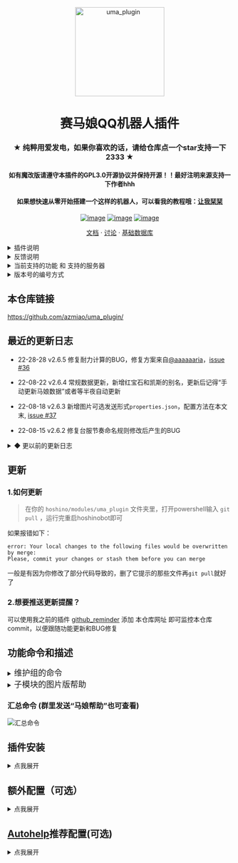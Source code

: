 <p align="center">
  <a href="https://github.com/azmiao/uma_plugin/">
    <img src="https://img.gejiba.com/images/dab0cfe092c1f5f77ae54cd3b488a0d4.png" width="200" height="200" alt="uma_plugin">
  </a>
</p>

<div align="center">

# 赛马娘QQ机器人插件

### ★ 纯粹用爱发电，如果你喜欢的话，请给仓库点一个star支持一下2333 ★

#### 如有魔改版请遵守本插件的GPL3.0开源协议并保持开源！！最好注明来源支持一下作者hhh

#### 如果想快速从零开始搭建一个这样的机器人，可以看我的教程哦：[让我栞栞](https://www.594594.xyz/2022/03/05/uma_bot/)

[![image](https://img.shields.io/badge/license-GPL3.0-blue.svg)](https://raw.githubusercontent.com/azmiao/uma_plugin/main/LICENSE)
[![image](https://img.shields.io/badge/release-2.6.5-orange.svg)](https://github.com/azmiao/uma_plugin)
[![image](https://img.shields.io/badge/auther-AZMIAO-blue.svg)](https://github.com/azmiao/uma_plugin)

</div>

<p align="center">
  <a href="https://github.com/azmiao/uma_plugin/blob/main/README.md">文档</a>
  ·
  <a href="https://github.com/azmiao/uma_plugin/discussions">讨论</a>
  ·
  <a href="https://github.com/azmiao/uma_info_data">基础数据库</a>
</p>

<details>
<summary>插件说明</summary>

这是一个适用[hoshinobot](https://github.com/Ice-Cirno/HoshinoBot)的赛马娘功能插件，数据来自：

 + [马娘官网](https://github.com/azmiao/uma_info_data)
 + [bwiki](https://wiki.biligame.com/umamusume)
 + [马娘基础数据库](https://github.com/azmiao/uma_info_data)
 + [台服马娘官网](https://uma.komoejoy.com/)
 + [乌拉拉大胜利](https://urarawin.com/#/)

</details>

<details>
<summary>反馈说明</summary>

 + 有空的话建议先看看已关闭的历史issue有没有类似的参考一下
 + 可直接在本仓库提交issue，但请带上报错的日志完整截图，并说明清楚哦
 + 如果按照我的教程搭建机器人遇到的问题可以前往 [Discussions](https://github.com/azmiao/uma_plugin/discussions) 进行讨论

</details>

<details>
<summary>当前支持的功能 和 支持的服务器</summary>

（具体命令请看本页面下方功能命令和描述）

+ 马娘新闻播报【已支持台/日服】
+ 马娘模拟抽卡v2【已支持台/日/韩/B服】
+ 马娘基础数据库【台/日通用】
+ 支援卡节奏榜【已支持台/日服】
+ 相性计算器【台/日通用】
+ 马娘黄历【台/日通用】
+ 马娘耐力计算器【台/日通用】
+ 马娘表情包【台/日通用】
+ 马娘漫画【台/日通用】
+ 马娘限时任务
+ 马娘技能查询【已支持台/日服】
+ 育成目标查询【台/日差不多通用】

</details>

<details>
<summary>版本号的编号方式</summary>

 + v2.5.1为例：
 + v2为大版本号，除非有超级有益的重构类大更新，一般不会更新
 + 5为功能迭代版本号，有新功能或者某一功能重写了就会更新
 + 1为BUG修复/数据更新版本号，有关键性的BUG修复或者重要的数据更新就更新
 + 其余不刷版本号的更新，一般来说为不影响大局的BUG修复或小数据更新

</details>

## 本仓库链接

https://github.com/azmiao/uma_plugin/

## 最近的更新日志

 + 22-28-28     v2.6.5  修复耐力计算的BUG，修复方案来自[@aaaaaaria](https://github.com/aaaaaaria)，[issue #36](https://github.com/azmiao/uma_plugin/issues/36)

 + 22-08-22     v2.6.4  常规数据更新，新增红宝石和凯斯的别名，更新后记得“手动更新马娘数据”或者等半夜自动更新

 + 22-08-18     v2.6.3  新增图片可选发送形式`properties.json`，配置方法在本文末, [issue #37](https://github.com/azmiao/uma_plugin/issues/37)

 + 22-08-15     v2.6.2  修复台服节奏命名规则修改后产生的BUG

</details>

<details>
<summary>◆ 更以前的更新日志</summary>

 + 22-08-08     v2.6.1  修复卡池界面更新的BUG

 + 22-08-02     v2.6.0  完全重写马娘抽卡功能，减少人为BUG率，且能切换服务器支持日台韩B服，且能切换卡池，缩减抽卡结果长度防刷屏，[issue #27](https://github.com/azmiao/uma_plugin/issues/27)，[issue #32](https://github.com/azmiao/uma_plugin/issues/32)

 + 22-07-27     v2.5.2  同步官网更新马娘：谋勇兼备，敏锐奇才，北港火山，更新完插件后请使用命令“手动更新马娘数据”

 + 22-07-20     v2.5.1  临时兼容一下最新的卡池，有BUG讲究一下吧，后续打算重写，不然实在不好整

 + 22-07-17     v2.5.0  新增一个小功能“马娘速查”，方便萌新

 + 22-07-16     v2.4.0  美化帮助界面，同时方便autohelp服务模式显示，详情本文末尾

 + 22-07-16     v2.3.1  修复技能查询BUG同时新增繁中技能查询 by[@Yui-xy](https://github.com/Yui-xy)，[issue #28](https://github.com/azmiao/uma_plugin/issues/28)

 + 22-07-08     v2.3.0  新增查询赛程的育成目标功能，使用命令 “查目标 角色名” 即可，结果图片仿自bwiki，[issue #25](https://github.com/azmiao/uma_plugin/issues/25)

 + 22-07-06     v2.2.2  修复台服支援卡命名方式变化后的BUG，更新后请务必手动删除uma_support_chart文件夹下的`sup_config_tw.json`再重启hoshino

 + 22-07-05     v2.2.1  修复支援卡节奏榜网页更新后的BUG，更新后请务必手动删除uma_support_chart文件夹下的`sup_config.json`再重启hoshino，[issue #24](https://github.com/azmiao/uma_plugin/issues/24)

 + 22-06-30     v2.2.0  新增台服马娘新闻功能，整进了“马娘新闻帮助”里

 + 22-06-30     v2.1.0  新增台服支援卡节奏榜功能，整进了“支援卡节奏榜帮助”里

 + 22-06-24     v2.0.4  请务必更新！同步translators更新，以便修复马娘新闻翻译显示不全的BUG

 + 22-06-23     v2.0.3  马娘新闻修复不具合翻译不了的BUG和其他遇不到的BUG，且现在支持配置代理，已添加进本文档的食用教程里

 + 22-06-19     v2.0.2  马娘新闻部分代码改进优化，并且翻译结果默认采用转发消息发送，可以自行更换

 + 22-05-05     v2.0.1  优化更新逻辑，当更新失败自动回退防止再次更新时出错，同时更换数据镜像站提高更新速度

 + 22-04-25     v2.0    大版本更新！！！强烈推荐，之后可无需APIKEY，注意：更新后需要更新安装依赖，并重新“手动更新马娘数据”

 + 22-04-24     v1.7    新增马娘技能查询功能

 + 22-04-15     v1.6    新增马娘限时任务功能，并修复一些描述，此版本开始需要更新依赖

 + 22-04-11     v1.5.3  修复图片文件夹的问题，并修复由于也文摄辉背景图分辨率过高导致OCR无结果的问题

 + 22-04-10     v1.5.2  将所有的图片文件夹移动至umamusume文件夹下

 + 22-03-30     v1.5.1  重构支援卡节奏榜代码，理论上性能更好，冗余更低

 + 22-03-28     v1.5    新增马娘一格漫画功能

 + 22-03-28     v1.4    新增马娘表情包功能

 + 22-03-20     v1.3.3    节奏榜新增了 友人卡节奏榜

 + 22-03-19     v1.3.2  新增了更新数据时自动下载语音文件，更新到此版本后需要手动更新一下数据，当然等半夜的自动更新也行

 + 22-03-18     v1.3.1  调整了自动更新策略，将在更新时生成一个缓存文件，更新完再复制过去，以防止更新期间部分功能不能用，顺便新增手动更新相性信息功能

 + 22-03-09     v1.3    新增了“马娘耐力计算器”功能，但数据为 根性与下坡 改版前的数据，且为非常理想的数值

 + 22-03-09     v1.2    一些调整，以及修改部分文件使之规范化github储存库，方便 git pull, [pull #4](https://github.com/azmiao/uma_plugin/pull/4)

 + 22-03-06     v1.1    新增了“马娘签到”功能

 + 22-03-04     v1.0    first commit

</details>

## 更新

### 1.如何更新

> 在你的 `hoshino/modules/uma_plugin` 文件夹里，打开powershell输入 `git pull` ，运行完重启hoshinobot即可

如果报错如下：
```
error: Your local changes to the following files would be overwritten by merge: 
Please, commit your changes or stash them before you can merge
```
一般是有因为你修改了部分代码导致的，删了它提示的那些文件再`git pull`就好了

### 2.想要推送更新提醒？

可以使用我之前的插件 [github_reminder](https://github.com/azmiao/github_reminder) 添加 本仓库网址 即可监控本仓库commit，以便跟随功能更新和BUG修复

</details>

## 功能命令和描述

<details>
<summary><font size = 4>维护组的命令</font></summary>

| 子模块 | 命令 |
|  ----  | ----  |
| 马娘数据库 | 手动更新马娘数据 |
| 马娘相性 | 手动更新相性信息 |
| 马娘抽卡 | 更新马娘卡池 |
| 马娘表情包 | 手动更新马娘表情包 |
| 马娘漫画 | 手动更新马娘漫画 |
| 马娘限时任务 | 手动更新限时任务 |
| 马娘技能 | 手动更新马娘技能 |
| 马娘新闻 | 马娘新闻翻译转发模式on |
| 马娘新闻 | 马娘新闻翻译转发模式off |

</details>

<details>
<summary><font size = 4>子模块的图片版帮助</font></summary>

![](https://img.gejiba.com/images/14656fafe6c33ac7f0429c572a251808.png)
![](https://img.gejiba.com/images/3aff9b9882954e3f8206328444627a93.png)
![](https://img.gejiba.com/images/9b012de7f710229bea2fa7e867b031bc.png)
![](https://img.gejiba.com/images/ca1e78b1faf8a2a58bfbe62d04cff247.png)
![](https://img.gejiba.com/images/4d0aa3a260363002bb4edabb689c141e.png)
![](https://img.gejiba.com/images/63c84910b6117c7eb5d8f7a706f2ff9a.png)
![](https://img.gejiba.com/images/90d76cb9ac80c7cbe0d01e0403954a29.png)
![](https://img.gejiba.com/images/881d1f7010c79b8cfcc6b3dad8c17028.png)
![](https://img.gejiba.com/images/2bef2337722582aa066899258c8c94c0.png)
![](https://img.gejiba.com/images/9c429aa7be4a6f997b22c54f11eda3c6.png)
![](https://img.gejiba.com/images/58fadc7fba87e876ea67c4c9e89c4668.png)

</details>

### 汇总命令 (群里发送“马娘帮助”也可查看)

![汇总命令](https://img.gejiba.com/images/1d987330ad0a9e041321cdf433e5c7c4.png)

## 插件安装

<details>
<summary>点我展开</summary>

1. git clone本插件（注：一定要git clone，不要下载压缩包，另外请确保git环境变量正常）：

    在 HoshinoBot\hoshino\modules 目录下使用以下命令拉取本项目
    ```
    git clone https://github.com/azmiao/uma_plugin
    ```

2. 安装依赖：

    到HoshinoBot\hoshino\modules\uma_plugin目录下，管理员方式打开powershell
    ```
    pip install -r requirements.txt -i https://pypi.tuna.tsinghua.edu.cn/simple --user
    ```

3. 在 HoshinoBot\hoshino\config\ `__bot__.py` 文件的 MODULES_ON 加入 'uma_plugin'

    然后重启 HoshinoBot

    装完插件后首次启动时会更新马娘各种数据，按带宽的大小可能需要3-10分钟不等，请耐心等待，您可以看着控制台看他有没有报错。

4. 额外功能：（自动提醒）

    在某个群里发消息输入下文以开启马娘生日提醒（提醒当天哪知马娘生日）
    ```
    开启 uma_bir_push
    ```

    在某个群里发消息输入下文以开启马娘新闻播报，一个日服，一个台服（推送新闻更新）
    ```
    开启 umamusume-news-poller
    ```
    ```
    开启 umamusume-news-poller-tw
    ```

    可以通过发消息输入"lssv"查看这个功能前面是不是⚪来确认是否开启成功

5. 马娘新闻配置代理（可选）

    > Q经常连不上马娘官网咋办：

    A：现在受各种影响导致的连不上马娘官网，建议配置代理，请先自购代理，然后吧umamusume_news文件夹里的 `news_spider.py` 的第15行换成：
    (注意1081请换成你自己的代理端口号)
    ```
    proxy = {
        "http": "http://localhost:1081",
        "https": "http://localhost:1081"
    }
    ```
    更换后台服和日服官网都会走代理。
    如果不需要代理就换回原来默认的：
    ```
    proxy = {}
    ```

</details>

## 额外配置（可选）

<details>
<summary>点我展开</summary>

### 该功能的所有配置均在插件目录下的 `properties.json` 里

> 可选图片发送形式：

如果你使用docker，且hoshino和gocqhttp不在一个容器里，可选base64，默认file
```
    "image_send_form": {
        "notes": "图片发送形式，可选值有 [ file | base64 ]",
        "current": "file"
    },
```

> 其他定制功能还在画饼阶段

</details>

## [Autohelp](https://github.com/SonderXiaoming/autohelp)推荐配置(可选)

<details>
<summary>点我展开</summary>

安装 [autohelp](https://github.com/SonderXiaoming/autohelp) 即可，可显示更好看的帮助界面

关于本马娘插件推荐添加的`black.json`：

```
{
    "uma_bir_push",
    "umamusume-news-poller",
    "umamusume-news-poller-tw",
}
```

推荐添加的`replace.json`：

```
{
    "uma_almanac": "马娘黄历",
    "uma_comic": "马娘漫画",
    "uma_compatibility": "马娘相性",
    "uma_endurance": "马娘耐力",
    "uma_face": "马娘表情包",
    "uma_gacha_v2": "马娘抽卡V2",
    "uma_info": "马娘基础数据查询",
    "uma_skills": "马娘技能查询",
    "uma_support_chart": "马娘支援卡节奏榜",
    "uma_target": "马娘育成目标查询",
    "uma_tasks": "马娘限时任务查询",
    "umamusume_news": "马娘新闻",
    "uma_help": "马娘帮助汇总",
}
```
</details>